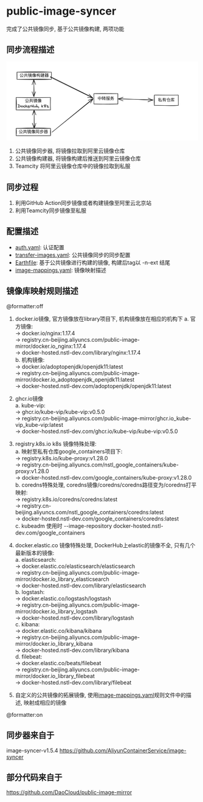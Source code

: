 # public-image-syncer

完成了公共镜像同步, 基于公共镜像构建, 两项功能

## 同步流程描述

![sync-pipline.png](sync-pipline.png)

1. 公共镜像同步器, 将镜像拉取到阿里云镜像仓库
2. 公共镜像构建器, 将镜像构建后推送到阿里云镜像仓库
3. Teamcity 将阿里云镜像仓库中的镜像拉取到私服

## 同步过程

1. 利用GitHub Action同步镜像或者构建镜像至阿里云北京站
2. 利用Teamcity同步镜像至私服

## 配置描述

* [auth.yaml](config/auth.yaml): 认证配置
* [transfer-images.yaml](config/transfer-images.yaml): 公共镜像同步的同步配置
* [Earthfile](Earthfile): 基于公共镜像进行构建的镜像, 构建后tag以 -n-ext 结尾
* [image-mappings.yaml](config/image-mappings.yaml): 镜像映射描述

## 镜像库映射规则描述

@formatter:off
1. docker.io镜像, 官方镜像放在library项目下, 机构镜像放在相应的机构下
    a. 官方镜像: </br>
       -> docker.io/nginx:1.17.4 </br>
       -> registry.cn-beijing.aliyuncs.com/public-image-mirror/docker.io_nginx:1.17.4 </br>
       -> docker-hosted.nstl-dev.com/library/nginx:1.17.4 </br>
    b. 机构镜像: </br>
       -> docker.io/adoptopenjdk/openjdk11:latest </br>
       -> registry.cn-beijing.aliyuncs.com/public-image-mirror/docker.io_adoptopenjdk_openjdk11:latest </br>
       -> docker-hosted.nstl-dev.com/adoptopenjdk/openjdk11:latest </br>

2. ghcr.io镜像 </br>
    a. kube-vip: </br>
       -> ghcr.io/kube-vip/kube-vip:v0.5.0 </br>
       -> registry.cn-beijing.aliyuncs.com/public-image-mirror/ghcr.io_kube-vip_kube-vip:latest </br>
       -> docker-hosted.nstl-dev.com/ghcr.io/kube-vip/kube-vip:v0.5.0 </br>

3. registry.k8s.io k8s 镜像特殊处理: </br>
    a. 映射至私有仓库google_containers项目下: </br>
       -> registry.k8s.io/kube-proxy:v1.28.0 </br>
       -> registry.cn-beijing.aliyuncs.com/nstl_google_containers/kube-proxy:v1.28.0 </br>
       -> docker-hosted.nstl-dev.com/google_containers/kube-proxy:v1.28.0  </br>
    b. coredns特殊处理, coredns镜像/coredns/coredns路径变为/coredns打平映射: </br>
       -> registry.k8s.io/coredns/coredns:latest </br>
       -> registry.cn-beijing.aliyuncs.com/nstl_google_containers/coredns:latest </br>
       -> docker-hosted.nstl-dev.com/google_containers/coredns:latest </br>
    c. kubeadm 使用时 --image-repository docker-hosted.nstl-dev.com/google_containers </br>

4. docker.elastic.co 镜像特殊处理, DockerHub上elastic的镜像不全, 只有几个最新版本的镜像: </br>
    a. elasticsearch: </br>
       -> docker.elastic.co/elasticsearch/elasticsearch  </br>
       -> registry.cn-beijing.aliyuncs.com/public-image-mirror/docker.io_library_elasticsearch  </br>
       -> docker-hosted.nstl-dev.com/library/elasticsearch </br>
    b. logstash: </br>
       -> docker.elastic.co/logstash/logstash </br>
       -> registry.cn-beijing.aliyuncs.com/public-image-mirror/docker.io_library_logstash </br>
       -> docker-hosted.nstl-dev.com/library/logstash </br>
    c. kibana: </br>
       -> docker.elastic.co/kibana/kibana </br>
       -> registry.cn-beijing.aliyuncs.com/public-image-mirror/docker.io_library_kibana </br>
       -> docker-hosted.nstl-dev.com/library/kibana </br>
    d. filebeat: </br>
       -> docker.elastic.co/beats/filebeat </br>
       -> registry.cn-beijing.aliyuncs.com/public-image-mirror/docker.io_library_filebeat </br>
       -> docker-hosted.nstl-dev.com/library/filebeat </br>

5. 自定义的公共镜像的拓展镜像, 使用[image-mappings.yaml](config/image-mappings.yaml)规则文件中的描述, 映射成相应的镜像

@formatter:on

## 同步器来自于

image-syncer-v1.5.4
https://github.com/AliyunContainerService/image-syncer

## 部分代码来自于

https://github.com/DaoCloud/public-image-mirror